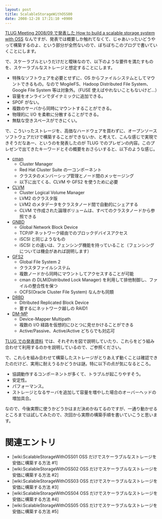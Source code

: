 ```yaml
---
layout: post
title: ScalableStorageWithOSS00
date: 2008-12-28 17:21:10 +0900
---
```



[TLUG Meeting 2008/09 で発表した How to build a scalable storage system with OSS](http://trac.mizzy.org/public/wiki/HowToBuildAScalableStorageSystemWithOSS) なんですが、発表では概要しか触れてなくて、じゃあいったいどうやって構築するのよ、という部分が全然ないので、ぼちぼちこのブログで書いていくことにします。

で、スケーラブルというだけだと曖昧なので、以下のような要件を満たすものを、スケーラブルなストレージと想定することにします。

* 特殊なソフトウェアを必要とせずに、OS からファイルシステムとしてマウントできるもの。なので MogileFS、Hadoop Distributed File System、Google File System 等は対象外。（FUSE 使えばやれないこともないけど…）
* 容量をオンラインでダイナミックに追加できる。
* SPOF がない。
* 複数のサーバから同時にマウントすることができる。
* 物理的に I/O を柔軟に分散することができる。
* 無駄な空きスペースができにくい。

で、こういったストレージを、高価なハードウェアを買わずに、オープンソースソフトウェアだけで構築することができないか、と考えて、こんな感じで実現できそうだなあー、というのを発表したのが TLUG でのプレゼンの内容。このプレゼンで出てきたキーワードとその概要をおさらいすると、以下のような感じ。

* [cman](http://sources.redhat.com/cluster/cman/)
   * Cluster Manager
   * Red Hat Cluster Suite の一コンポーネント
   * クラスタのメンバーシップ管理とノード間のメッセージング
   * 以下に出てくる、CLVM や GFS2 を使うために必要
* [CLVM](http://sources.redhat.com/cluster/clvm/)
   * Cluster Logical Volume Manager
   * LVM2 のクラスタ版
   * LVM2 のメタデータをクラスタノード間で自動的にシェアする
   * CLVM で作成された論理ボリュームは、すべてのクラスタノードから参照できる
* [GNBD](http://sourceware.org/cluster/gnbd/)
   * Global Network Block Device
   * TCP/IP ネットワーク経由でのブロックデバイスアクセス
   * iSCSI と同じようなもの
   * iSCSI との違いは、フェンシング機能を持っていること（フェンシングについては機会があれば説明します）
* [GFS2](http://sources.redhat.com/cluster/gfs/)
   * Global File System 2
   * クラスタファイルシステム
   * 複数ノードから同時にマウントしてアクセスすることが可能
   * cman の DLM(Distributed Lock Manager) を利用して排他制御し、ファイルの整合性を保つ
   * OCFS(Oracle Cluster File System) なんかも同類
* [DRBD](http://www.drbd.org/)
   * Ditributed Replicated Block Device
   * 要するにネットワーク越しの RAID1
* [DM-MP](http://www.redhat.com/docs/manuals/csgfs/browse/4.6/DM_Multipath/index.html)
   * Device-Mapper Multipath
   * 複数の I/O 経路を仮想的にひとつに見せかけることができる
   * Active/Passive、Active/Active どちらでも対応可

[TLUG での発表資料](http://www.slideshare.net/mizzy/how-to-build-a-scalable-storage-system-at-tlug-meeting-20080913-presentation) では、それぞれを図で説明していたり、これらをどう組み合わせて利用するのかを説明しているので、ご参照ください。

で、これらを組み合わせて構築したストレージがとりあえず動くことは確認できたのだけど、実用に耐えうるかどうかは謎。特に以下の点が気になるところ。

* 協調動作するコンポーネントが多くて、トラブルが起こりやすそう。
* 安定性。
* パフォーマンス。
* ストレージとなるサーバを追加して容量を増やした場合のオーバーヘッドの増加具合。

なので、今後実際に使うかどうかはまだ決めかねてるのですが、一通り動かせるところまでは試してみたので、次回から実際の構築手順を書いていこうと思います。

# 関連エントリ

* [wiki:ScalableStorageWithOSS01 OSS だけでスケーラブルなストレージを安価に構築する方法 #1]
* [wiki:ScalableStorageWithOSS02 OSS だけでスケーラブルなストレージを安価に構築する方法 #2]
* [wiki:ScalableStorageWithOSS03 OSS だけでスケーラブルなストレージを安価に構築する方法 #3]
* [wiki:ScalableStorageWithOSS04 OSS だけでスケーラブルなストレージを安価に構築する方法 #4]
* [wiki:ScalableStorageWithOSS05 OSS だけでスケーラブルなストレージを安価に構築する方法 #5]
